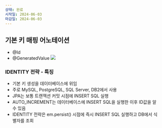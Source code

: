 ```yaml
---
상태: 완료
시작일: 2024-06-03
마감일: 2024-06-03
---
```

## 기본 키 매핑 어노테이션
- @Id
- @GeneratedValue
![](https://i.imgur.com/z93VOv1.png)

### IDENTITY 전략 - 특징
- 기본 키 생성을 데이터베이스에 위임
- 주로 MySQL, PostgreSQL, SQL Server, DB2에서 사용
- JPA는 보통 트랜잭션 커밋 시점에 INSERT SQL 실행
- AUTO_INCREMENT는 데이터베이스에 INSERT SQL을 실행한 이후 ID값을 알 수 있음
- IDENTITY 전략은 em.persist() 시점에 즉시 INSERT SQL 실행하고 DB에서 식별자를 조회

